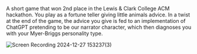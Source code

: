 A short game that won 2nd place in the Lewis & Clark College ACM hackathon. You play as a fortune teller giving little animals advice. In a twist at the end of the game, the advice you give is fed to an implementation of ChatGPT pretending to be our narrator character, which then diagnoses you with your Myer-Briggs personality type.

![Screen Recording 2024-12-27 153237(3)](https://github.com/user-attachments/assets/eda6641a-2ab0-4211-bf25-9f23a1894e2c)
